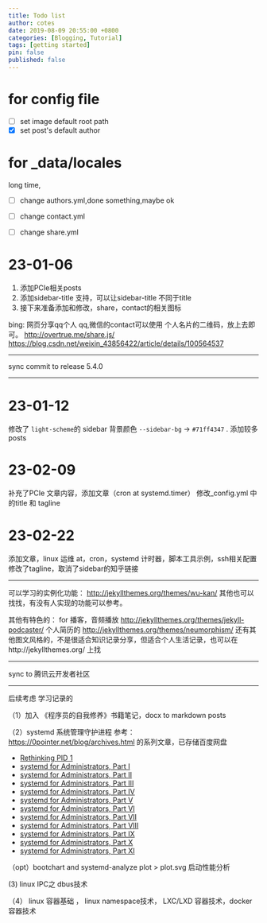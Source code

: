```yaml
---
title: Todo list
author: cotes
date: 2019-08-09 20:55:00 +0800
categories: [Blogging, Tutorial]
tags: [getting started]
pin: false
published: false
---
```



# for config file

- [ ] set image default root path
- [X] set post's default author

# for _data/locales
long time,

- [ ] change authors.yml,done something,maybe ok
- [ ] change contact.yml
- [ ] change share.yml


# 23-01-06

1. 添加PCIe相关posts
2. 添加sidebar-title 支持，可以让sidebar-title 不同于title
3. 接下来准备添加和修改，share，contact的相关图标

bing: 网页分享qq个人
qq,微信的contact可以使用 个人名片的二维码，放上去即可。
http://overtrue.me/share.js/
https://blog.csdn.net/weixin_43856422/article/details/100564537

---
sync commit to release 5.4.0

---

# 23-01-12
修改了 `light-scheme`的 sidebar 背景颜色 `--sidebar-bg` -> `#71ff4347` .
添加较多posts

# 23-02-09
补充了PCIe 文章内容，添加文章（cron at systemd.timer）
修改_config.yml 中的title 和 tagline 

# 23-02-22
添加文章，linux 运维 at，cron，systemd 计时器，脚本工具示例，ssh相关配置
修改了tagline，取消了sidebar的知乎链接

-------------------

可以学习的实例化功能： http://jekyllthemes.org/themes/wu-kan/
其他也可以找找，有没有人实现的功能可以参考。

其他有特色的：
for 播客，音频播放  http://jekyllthemes.org/themes/jekyll-podcaster/
个人简历的              http://jekyllthemes.org/themes/neumorphism/
还有其他图文风格的，不是很适合知识记录分享，但适合个人生活记录，也可以在http://jekyllthemes.org/ 上找

-------------------
sync to  腾讯云开发者社区


--------------------

后续考虑 学习记录的

（1）加入 《程序员的自我修养》书籍笔记，docx  to   markdown   posts


（2）systemd 系统管理守护进程
参考：<https://0pointer.net/blog/archives.html> 的系列文章，已存储百度网盘

* [Rethinking PID 1](http://0pointer.de/blog/projects/systemd.html)
* [systemd for Administrators, Part I](http://0pointer.de/blog/projects/systemd-for-admins-1.html)
* [systemd for Administrators, Part II](http://0pointer.de/blog/projects/systemd-for-admins-2.html)
* [systemd for Administrators, Part III](http://0pointer.de/blog/projects/systemd-for-admins-3.html)
* [systemd for Administrators, Part IV](http://0pointer.de/blog/projects/systemd-for-admins-4.html)
* [systemd for Administrators, Part V](http://0pointer.de/blog/projects/three-levels-of-off.html)
* [systemd for Administrators, Part VI](http://0pointer.de/blog/projects/changing-roots)
* [systemd for Administrators, Part VII](http://0pointer.de/blog/projects/blame-game.html)
* [systemd for Administrators, Part VIII](http://0pointer.de/blog/projects/the-new-configuration-files.html)
* [systemd for Administrators, Part IX](http://0pointer.de/blog/projects/on-etc-sysinit.html)
* [systemd for Administrators, Part X](http://0pointer.de/blog/projects/instances.html)
* [systemd for Administrators, Part XI](http://0pointer.de/blog/projects/inetd.html)

（opt）bootchart and systemd-analyze plot > plot.svg  启动性能分析


(3) linux IPC之 dbus技术

（4） linux 容器基础 ， linux namespace技术， LXC/LXD 容器技术，docker 容器技术